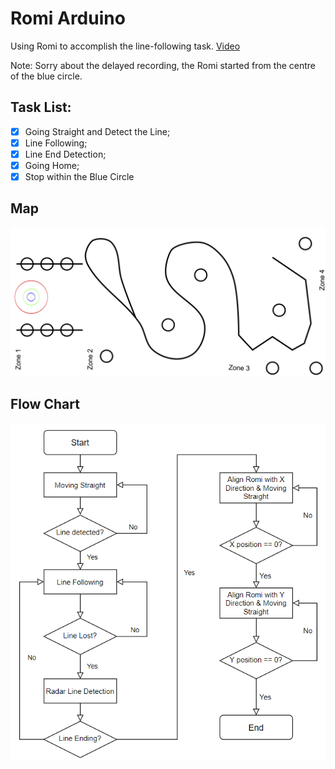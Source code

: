 # Romi Arduino
Using Romi to accomplish the line-following task. [Video](https://drive.google.com/open?id=1KFJOX-LMRZ4LEj-RMjIquQ1IABAgHnQY)

Note: Sorry about the delayed recording, the Romi started from the centre of the blue circle.

## Task List:
- [x] Going Straight and Detect the Line;
- [x] Line Following;
- [x] Line End Detection;
- [x] Going Home;
- [x] Stop within the Blue Circle

## Map
![Map](CourseWorMap_90x190cm.jpg)

## Flow Chart
![Flow Chart](Romi_Flow_Chart.png)
